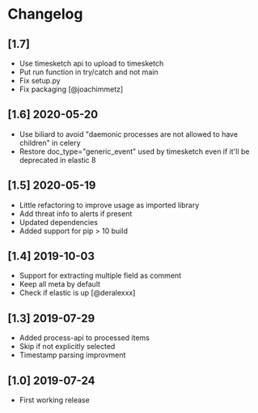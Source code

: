 # Changelog

## [1.7]
- Use timesketch api to upload to timesketch
- Put run function in try/catch and not main
- Fix setup.py
- Fix packaging [@joachimmetz]

## [1.6] 2020-05-20
- Use biliard to avoid "daemonic processes are not allowed to have children" in celery
- Restore doc_type="generic_event" used by timesketch even if it'll be deprecated in elastic 8

## [1.5] 2020-05-19
- Little refactoring to improve usage as imported library
- Add threat info to alerts if present
- Updated dependencies
- Added support for pip > 10 build

## [1.4] 2019-10-03
- Support for extracting multiple field as comment
- Keep all meta by default
- Check if elastic is up [@deralexxx]

## [1.3] 2019-07-29
- Added process-api to processed items
- Skip if not explicitly selected
- Timestamp parsing improvment

## [1.0] 2019-07-24
- First working release
